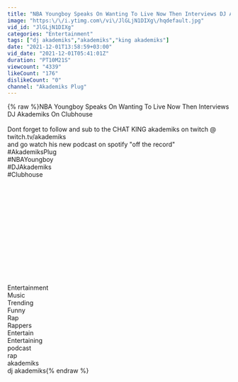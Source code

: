 ```yaml
---
title: "NBA Youngboy Speaks On Wanting To Live Now Then Interviews DJ Akademiks"
image: "https:\/\/i.ytimg.com\/vi\/JlGLjN1DIXg\/hqdefault.jpg"
vid_id: "JlGLjN1DIXg"
categories: "Entertainment"
tags: ["dj akademiks","akademiks","king akademiks"]
date: "2021-12-01T13:58:59+03:00"
vid_date: "2021-12-01T05:41:01Z"
duration: "PT10M21S"
viewcount: "4339"
likeCount: "176"
dislikeCount: "0"
channel: "Akademiks Plug"
---
```

{% raw %}NBA Youngboy Speaks On Wanting To Live Now Then Interviews DJ Akademiks On Clubhouse<br /><br />Dont forget to follow and sub to the CHAT KING akademiks on  twitch @ twitch.tv/akademiks <br />and go watch his new podcast on spotify &quot;off the record&quot;<br />#AkademiksPlug<br />#NBAYoungboy<br />#DJAkademiks<br />#Clubhouse<br /><br /><br /><br /><br /><br /><br /><br /><br /><br /><br /><br /><br /><br /><br />Entertainment<br />Music<br />Trending<br />Funny<br />Rap<br />Rappers<br />Entertain<br />Entertaining<br />podcast<br />rap<br />akademiks<br />dj akademiks{% endraw %}
